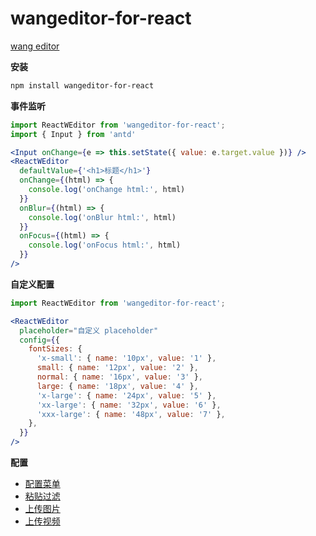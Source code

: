<!--
 * @Author: dongmin
 * @LastEditors: donggg
 * @Date: 2021-04-01 15:24:50
 * @LastEditTime: 2021-05-08 11:03:07
-->
# wangeditor-for-react

[wang editor](https://www.wangeditor.com/)

**安装**
```bash
npm install wangeditor-for-react
```


**事件监听**
```jsx
import ReactWEditor from 'wangeditor-for-react';
import { Input } from 'antd'

<Input onChange={e => this.setState({ value: e.target.value })} />
<ReactWEditor
  defaultValue={'<h1>标题</h1>'}
  onChange={(html) => {
    console.log('onChange html:', html)
  }}
  onBlur={(html) => {
    console.log('onBlur html:', html)
  }}
  onFocus={(html) => {
    console.log('onFocus html:', html)
  }}
/>
```

**自定义配置**

```jsx
import ReactWEditor from 'wangeditor-for-react';

<ReactWEditor
  placeholder="自定义 placeholder"
  config={{
    fontSizes: {
      'x-small': { name: '10px', value: '1' },
      small: { name: '12px', value: '2' },
      normal: { name: '16px', value: '3' },
      large: { name: '18px', value: '4' },
      'x-large': { name: '24px', value: '5' },
      'xx-large': { name: '32px', value: '6' },
      'xxx-large': { name: '48px', value: '7' },
    },
  }}
/>
```

**配置**

* [配置菜单](https://doc.wangeditor.com/pages/03-%E9%85%8D%E7%BD%AE%E8%8F%9C%E5%8D%95/)
* [粘贴过滤](https://doc.wangeditor.com/pages/06-%E7%B2%98%E8%B4%B4%E8%BF%87%E6%BB%A4/)
* [上传图片](https://doc.wangeditor.com/pages/07-%E4%B8%8A%E4%BC%A0%E5%9B%BE%E7%89%87/)
* [上传视频](https://doc.wangeditor.com/pages/07-%E4%B8%8A%E4%BC%A0%E8%A7%86%E9%A2%91/)
